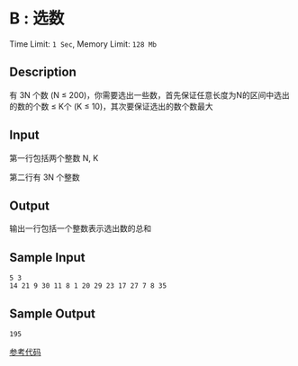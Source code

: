 # B : 选数

Time Limit: `1 Sec`,   Memory Limit: `128 Mb`

## Description

有 3N 个数 (N ≤ 200)，你需要选出一些数，首先保证任意长度为N的区间中选出的数的个数 ≤ K个 (K ≤ 10)，其次要保证选出的数个数最大

## Input

第一行包括两个整数 N, K

第二行有 3N 个整数

## Output

输出一行包括一个整数表示选出数的总和

## Sample Input

```
5 3
14 21 9 30 11 8 1 20 29 23 17 27 7 8 35
```

## Sample Output

```
195
```

[参考代码](../solution/B.cpp)
